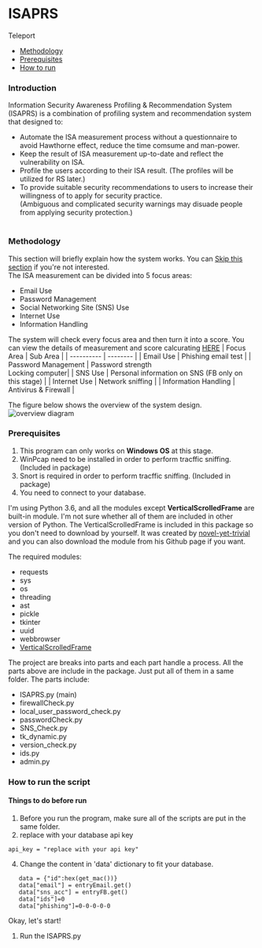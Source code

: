# ISAPRS
Teleport
- [Methodology](#methodology)
- [Prerequisites](#prerequisites)
- [How to run](#how-to-run-the-script)
### Introduction
Information Security Awareness Profiling &amp; Recommendation System (ISAPRS) is a combination of profiling system and recommendation system that designed to:<br>
- Automate the ISA measurement process without a questionnaire to avoid Hawthorne effect, reduce the time comsume and man-power. 
- Keep the result of ISA measurement up-to-date and reflect the vulnerability on ISA.
- Profile the users according to their ISA result. (The profiles will be utilized for RS later.)
- To provide suitable security recommendations to users to increase their willingness of to apply for security practice.<br>(Ambiguous and complicated security warnings may disuade people from applying security protection.)<br><br>

### Methodology

This section will briefly explain how the system works. You can [Skip this section](#prerequisites) if you're not interested.<br>
The ISA measurement can be divided into 5 focus areas:
- Email Use
- Password Management
- Social Networking Site (SNS) Use
- Internet Use
- Information Handling

The system will check every focus area and then turn it into a score. You can view the details of measurement and score calcurating [HERE](https://ieeexplore.ieee.org/document/9574351)
| Focus Area | Sub Area |
| ---------- | -------- |
| Email Use | Phishing email test |
| Password Management | Password strength <br>Locking computer|
| SNS Use             | Personal information on SNS (FB only on this stage) |
| Internet Use        | Network sniffing |
| Information Handling | Antivirus & Firewall |


The figure below shows the overview of the system design.
![overview diagram](https://user-images.githubusercontent.com/94159290/141487002-9d2ebff9-3017-4d76-831b-9a0f0ff73adf.jpg)


### Prerequisites
1. This program can only works on **Windows OS** at this stage.
2. WinPcap need to be installed in order to perform tracffic sniffing. (Included in package)
3. Snort is required in order to perform tracffic sniffing. (Included in package)
4. You need to connect to your database.

I'm using Python 3.6, and all the modules except **VerticalScrolledFrame** are built-in module. I'm not sure whether all of them are included in other version of Python. The VerticalScrolledFrame is included in this package so you don't need to download by yourself. It was created by [novel-yet-trivial](https://gist.github.com/novel-yet-trivial) and you can also download the module from his Github page if you want.

The required modules:
- requests
- sys
- os
- threading
- ast
- pickle
- tkinter
- uuid
- webbrowser
- [VerticalScrolledFrame](https://gist.github.com/novel-yet-trivial/3eddfce704db3082e38c84664fc1fdf8)

The project are breaks into parts and each part handle a process.
All the parts above are include in the package. Just put all of them in a same folder.
The parts include:
- ISAPRS.py (main)
- firewallCheck.py
- local_user_password_check.py
- passwordCheck.py
- SNS_Check.py
- tk_dynamic.py
- version_check.py
- ids.py
- admin.py


### How to run the script
#### Things to do before run
1. Before you run the program, make sure all of the scripts are put in the same folder.
2. replace with your database api key
```
api_key = "replace with your api key"
``` 
4. Change the content in 'data' dictionary to fit your database.
```
   data = {"id":hex(get_mac())}
   data["email"] = entryEmail.get()
   data["sns_acc"] = entryFB.get()
   data["ids"]=0
   data["phishing"]=0-0-0-0-0
```



Okay, let's start!

1. Run the ISAPRS.py


